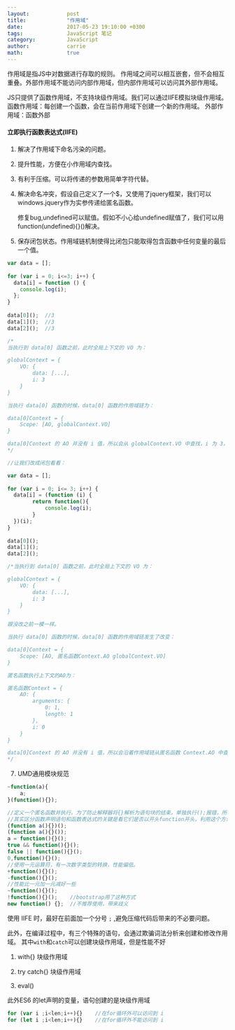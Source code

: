 ```yaml
---
layout:            post
title:             "作用域"
date:              2017-05-23 19:10:00 +0300
tags:              JavaScript 笔记
category:          JavaScript
author:            carrie
math:              true
---
```

作用域是指JS中对数据进行存取的规则。
作用域之间可以相互嵌套，但不会相互重叠。外部作用域不能访问内部作用域，但内部作用域可以访问其外部作用域。

JS只提供了函数作用域，不支持块级作用域。我们可以通过IIFE模拟块级作用域。
函数作用域：每创建一个函数，会在当前作用域下创建一个新的作用域。
外部作用域：函数外部
#### 立即执行函数表达式(IIFE) 
1. 解决了作用域下命名污染的问题。
2. 提升性能，方便在小作用域内查找。
3. 有利于压缩。可以将传递的参数用简单字符代替。
4. 解决命名冲突，假设自己定义了一个$，又使用了jquery框架，我们可以windows.jquery作为实参传递给匿名函数。

    修复bug,undefined可以赋值。假如不小心给undefined赋值了，我们可以用function(undefined){}()解决。
6. 保存闭包状态。作用域链机制使得比闭包只能取得包含函数中任何变量的最后一个值。
```javascript
var data = [];
 
for (var i = 0; i<=3; i++) {
  data[i] = function () {
    console.log(i);
  };
}
 
data[0]();  //3
data[1]();  //3
data[2]();  //3

/*
当执行到 data[0] 函数之前，此时全局上下文的 VO 为：

globalContext = {
    VO: {
        data: [...],
        i: 3
    }
}

当执行 data[0] 函数的时候，data[0] 函数的作用域链为：

data[0]Context = {
    Scope: [AO, globalContext.VO]
}

data[0]Context 的 AO 并没有 i 值，所以会从 globalContext.VO 中查找，i 为 3，所以打印的结果就是 3。
*/

//让我们改成闭包看看：

var data = [];
 
for (var i = 0; i<= 3; i++) {
  data[i] = (function (i) {
        return function(){
            console.log(i);
        }
  })(i);
}
 
data[0]();
data[1]();
data[2]();

/*当执行到 data[0] 函数之前，此时全局上下文的 VO 为：

globalContext = {
    VO: {
        data: [...],
        i: 3
    }
}

跟没改之前一模一样。

当执行 data[0] 函数的时候，data[0] 函数的作用域链发生了改变：

data[0]Context = {
    Scope: [AO, 匿名函数Context.AO globalContext.VO]
}

匿名函数执行上下文的AO为：

匿名函数Context = {
    AO: {
        arguments: {
            0: 1,
            length: 1
        },
        i: 0
    }
}

data[0]Context 的 AO 并没有 i 值，所以会沿着作用域链从匿名函数 Context.AO 中查找，这时候就会找 i 为 0，找到了就不会往 globalContext.VO 中查找了，即使 globalContext.VO 也有 i 的值(值为3)，所以打印的结果就是0。
*/
```
7. UMD通用模块规范
```javascript
~function(a){
    a;
}(function(){});
```
```javascript
//定义一个匿名函数并执行。为了防止解释器将{}解析为语句块的结束，单独执行();报错，所以将函数声明语句用小括号括起来，转换为函数表达式。
//其实区分函数声明语句和函数表达式的关键是看它们是否以开头function开头，利用这个方法，我们可以用多种方式将函数声明语句转换为函数表达式，来直接运行匿名函数，如下：
(function a(){})();
(function a(){}());
a = function(){}();
true && function(){}();
false || function(){}();
0,function(){}();
//使用一元运算符，有一次数字类型的转换，性能偏低。
+function(){}();
-function(){}();
//性能比一元加一元减好一些
~function(){}();
!function(){}();    //bootstrap用了这种方式
new function() {};  //不推荐使用，带来歧义
```

使用 IIFE 时，最好在前面加一个分号 `;` ,避免压缩代码后带来的不必要问题。

此外，在编译过程中，有三个特殊的语句，会通过欺骗词法分析来创建和修改作用域。
其中`with`和`catch`可以创建块级作用域，但是性能不好

1. with{}  块级作用域

2. try catch{} 块级作用域

3. eval()

此外ES6 的let声明的变量，语句创建的是块级作用域
```javascript
for (var i ;i<len;i++){}    //在for循环外可以访问到 i
for (let i ;i<len;i++){}    //在for循环外不能访问到 i
```
